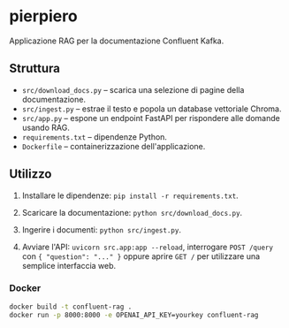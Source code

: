 # pierpiero

Applicazione RAG per la documentazione Confluent Kafka.

## Struttura

- `src/download_docs.py` – scarica una selezione di pagine della documentazione.
- `src/ingest.py` – estrae il testo e popola un database vettoriale Chroma.
- `src/app.py` – espone un endpoint FastAPI per rispondere alle domande usando RAG.
- `requirements.txt` – dipendenze Python.
- `Dockerfile` – containerizzazione dell'applicazione.

## Utilizzo

1. Installare le dipendenze: `pip install -r requirements.txt`.
2. Scaricare la documentazione: `python src/download_docs.py`.
3. Ingerire i documenti: `python src/ingest.py`.

4. Avviare l'API: `uvicorn src.app:app --reload`, interrogare `POST /query` con `{ "question": "..." }`
   oppure aprire `GET /` per utilizzare una semplice interfaccia web.

### Docker

```bash
docker build -t confluent-rag .
docker run -p 8000:8000 -e OPENAI_API_KEY=yourkey confluent-rag
```
